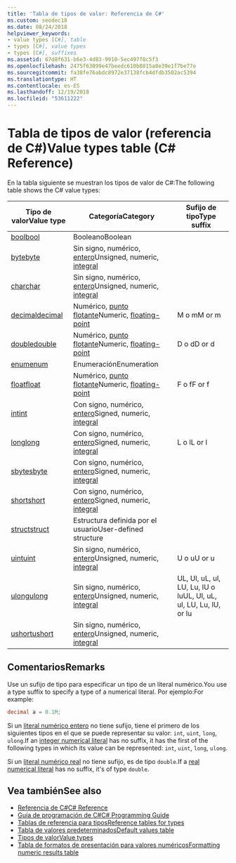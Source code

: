 ```yaml
---
title: 'Tabla de tipos de valor: Referencia de C#'
ms.custom: seodec18
ms.date: 08/24/2018
helpviewer_keywords:
- value types [C#], table
- types [C#], value types
- types [C#], suffixes
ms.assetid: 67d8f631-b6e3-4d83-9910-5ec497f8c5f3
ms.openlocfilehash: 2475f63099e47beedc610b8815a8e39e1f7be77e
ms.sourcegitcommit: fa38fe76abdc8972e37138fcb4dfdb3502ac5394
ms.translationtype: HT
ms.contentlocale: es-ES
ms.lasthandoff: 12/19/2018
ms.locfileid: "53611222"
---
```

# <a name="value-types-table-c-reference"></a><span data-ttu-id="094da-102">Tabla de tipos de valor (referencia de C#)</span><span class="sxs-lookup"><span data-stu-id="094da-102">Value types table (C# Reference)</span></span>

<span data-ttu-id="094da-103">En la tabla siguiente se muestran los tipos de valor de C#:</span><span class="sxs-lookup"><span data-stu-id="094da-103">The following table shows the C# value types:</span></span>

|<span data-ttu-id="094da-104">Tipo de valor</span><span class="sxs-lookup"><span data-stu-id="094da-104">Value type</span></span>|<span data-ttu-id="094da-105">Categoría</span><span class="sxs-lookup"><span data-stu-id="094da-105">Category</span></span>|<span data-ttu-id="094da-106">Sufijo de tipo</span><span class="sxs-lookup"><span data-stu-id="094da-106">Type suffix</span></span>|
|----------------|--------------|-----------------|
|[<span data-ttu-id="094da-107">bool</span><span class="sxs-lookup"><span data-stu-id="094da-107">bool</span></span>](bool.md)|<span data-ttu-id="094da-108">Booleano</span><span class="sxs-lookup"><span data-stu-id="094da-108">Boolean</span></span>||
|[<span data-ttu-id="094da-109">byte</span><span class="sxs-lookup"><span data-stu-id="094da-109">byte</span></span>](byte.md)|<span data-ttu-id="094da-110">Sin signo, numérico, [entero](integral-types-table.md)</span><span class="sxs-lookup"><span data-stu-id="094da-110">Unsigned, numeric, [integral](integral-types-table.md)</span></span>||
|[<span data-ttu-id="094da-111">char</span><span class="sxs-lookup"><span data-stu-id="094da-111">char</span></span>](char.md)|<span data-ttu-id="094da-112">Sin signo, numérico, [entero](integral-types-table.md)</span><span class="sxs-lookup"><span data-stu-id="094da-112">Unsigned, numeric, [integral](integral-types-table.md)</span></span>||
|[<span data-ttu-id="094da-113">decimal</span><span class="sxs-lookup"><span data-stu-id="094da-113">decimal</span></span>](decimal.md)|<span data-ttu-id="094da-114">Numérico, [punto flotante](floating-point-types-table.md)</span><span class="sxs-lookup"><span data-stu-id="094da-114">Numeric, [floating-point](floating-point-types-table.md)</span></span>|<span data-ttu-id="094da-115">M o m</span><span class="sxs-lookup"><span data-stu-id="094da-115">M or m</span></span>|
|[<span data-ttu-id="094da-116">double</span><span class="sxs-lookup"><span data-stu-id="094da-116">double</span></span>](double.md)|<span data-ttu-id="094da-117">Numérico, [punto flotante](floating-point-types-table.md)</span><span class="sxs-lookup"><span data-stu-id="094da-117">Numeric, [floating-point](floating-point-types-table.md)</span></span>|<span data-ttu-id="094da-118">D o d</span><span class="sxs-lookup"><span data-stu-id="094da-118">D or d</span></span>|
|[<span data-ttu-id="094da-119">enum</span><span class="sxs-lookup"><span data-stu-id="094da-119">enum</span></span>](enum.md)|<span data-ttu-id="094da-120">Enumeración</span><span class="sxs-lookup"><span data-stu-id="094da-120">Enumeration</span></span>||
|[<span data-ttu-id="094da-121">float</span><span class="sxs-lookup"><span data-stu-id="094da-121">float</span></span>](float.md)|<span data-ttu-id="094da-122">Numérico, [punto flotante](floating-point-types-table.md)</span><span class="sxs-lookup"><span data-stu-id="094da-122">Numeric, [floating-point](floating-point-types-table.md)</span></span>|<span data-ttu-id="094da-123">F o f</span><span class="sxs-lookup"><span data-stu-id="094da-123">F or f</span></span>|
|[<span data-ttu-id="094da-124">int</span><span class="sxs-lookup"><span data-stu-id="094da-124">int</span></span>](int.md)|<span data-ttu-id="094da-125">Con signo, numérico, [entero](integral-types-table.md)</span><span class="sxs-lookup"><span data-stu-id="094da-125">Signed, numeric, [integral](integral-types-table.md)</span></span>||
|[<span data-ttu-id="094da-126">long</span><span class="sxs-lookup"><span data-stu-id="094da-126">long</span></span>](long.md)|<span data-ttu-id="094da-127">Con signo, numérico, [entero](integral-types-table.md)</span><span class="sxs-lookup"><span data-stu-id="094da-127">Signed, numeric, [integral](integral-types-table.md)</span></span>|<span data-ttu-id="094da-128">L o l</span><span class="sxs-lookup"><span data-stu-id="094da-128">L or l</span></span>|
|[<span data-ttu-id="094da-129">sbyte</span><span class="sxs-lookup"><span data-stu-id="094da-129">sbyte</span></span>](sbyte.md)|<span data-ttu-id="094da-130">Con signo, numérico, [entero](integral-types-table.md)</span><span class="sxs-lookup"><span data-stu-id="094da-130">Signed, numeric, [integral](integral-types-table.md)</span></span>||
|[<span data-ttu-id="094da-131">short</span><span class="sxs-lookup"><span data-stu-id="094da-131">short</span></span>](short.md)|<span data-ttu-id="094da-132">Con signo, numérico, [entero](integral-types-table.md)</span><span class="sxs-lookup"><span data-stu-id="094da-132">Signed, numeric, [integral](integral-types-table.md)</span></span>||
|[<span data-ttu-id="094da-133">struct</span><span class="sxs-lookup"><span data-stu-id="094da-133">struct</span></span>](struct.md)|<span data-ttu-id="094da-134">Estructura definida por el usuario</span><span class="sxs-lookup"><span data-stu-id="094da-134">User-defined structure</span></span>||
|[<span data-ttu-id="094da-135">uint</span><span class="sxs-lookup"><span data-stu-id="094da-135">uint</span></span>](uint.md)|<span data-ttu-id="094da-136">Sin signo, numérico, [entero](integral-types-table.md)</span><span class="sxs-lookup"><span data-stu-id="094da-136">Unsigned, numeric, [integral](integral-types-table.md)</span></span>|<span data-ttu-id="094da-137">U o u</span><span class="sxs-lookup"><span data-stu-id="094da-137">U or u</span></span>|
|[<span data-ttu-id="094da-138">ulong</span><span class="sxs-lookup"><span data-stu-id="094da-138">ulong</span></span>](ulong.md)|<span data-ttu-id="094da-139">Sin signo, numérico, [entero](integral-types-table.md)</span><span class="sxs-lookup"><span data-stu-id="094da-139">Unsigned, numeric, [integral](integral-types-table.md)</span></span>|<span data-ttu-id="094da-140">UL, Ul, uL, ul, LU, Lu, lU o lu</span><span class="sxs-lookup"><span data-stu-id="094da-140">UL, Ul, uL, ul, LU, Lu, lU, or lu</span></span>|
|[<span data-ttu-id="094da-141">ushort</span><span class="sxs-lookup"><span data-stu-id="094da-141">ushort</span></span>](ushort.md)|<span data-ttu-id="094da-142">Sin signo, numérico, [entero](integral-types-table.md)</span><span class="sxs-lookup"><span data-stu-id="094da-142">Unsigned, numeric, [integral](integral-types-table.md)</span></span>||

## <a name="remarks"></a><span data-ttu-id="094da-143">Comentarios</span><span class="sxs-lookup"><span data-stu-id="094da-143">Remarks</span></span>

<span data-ttu-id="094da-144">Use un sufijo de tipo para especificar un tipo de un literal numérico.</span><span class="sxs-lookup"><span data-stu-id="094da-144">You use a type suffix to specify a type of a numerical literal.</span></span> <span data-ttu-id="094da-145">Por ejemplo:</span><span class="sxs-lookup"><span data-stu-id="094da-145">For example:</span></span>

```csharp
decimal a = 0.1M;
```

<span data-ttu-id="094da-146">Si un [literal numérico entero](~/_csharplang/spec/lexical-structure.md#integer-literals) no tiene sufijo, tiene el primero de los siguientes tipos en el que se puede representar su valor: `int`, `uint`, `long`, `ulong`.</span><span class="sxs-lookup"><span data-stu-id="094da-146">If an [integer numerical literal](~/_csharplang/spec/lexical-structure.md#integer-literals) has no suffix, it has the first of the following types in which its value can be represented: `int`, `uint`, `long`, `ulong`.</span></span>

<span data-ttu-id="094da-147">Si un [literal numérico real](~/_csharplang/spec/lexical-structure.md#real-literals) no tiene sufijo, es de tipo `double`.</span><span class="sxs-lookup"><span data-stu-id="094da-147">If a [real numerical literal](~/_csharplang/spec/lexical-structure.md#real-literals) has no suffix, it's of type `double`.</span></span>

## <a name="see-also"></a><span data-ttu-id="094da-148">Vea también</span><span class="sxs-lookup"><span data-stu-id="094da-148">See also</span></span>

- [<span data-ttu-id="094da-149">Referencia de C#</span><span class="sxs-lookup"><span data-stu-id="094da-149">C# Reference</span></span>](../index.md)
- [<span data-ttu-id="094da-150">Guía de programación de C#</span><span class="sxs-lookup"><span data-stu-id="094da-150">C# Programming Guide</span></span>](../../programming-guide/index.md)
- [<span data-ttu-id="094da-151">Tablas de referencia para tipos</span><span class="sxs-lookup"><span data-stu-id="094da-151">Reference tables for types</span></span>](reference-tables-for-types.md)
- [<span data-ttu-id="094da-152">Tabla de valores predeterminados</span><span class="sxs-lookup"><span data-stu-id="094da-152">Default values table</span></span>](default-values-table.md)
- [<span data-ttu-id="094da-153">Tipos de valor</span><span class="sxs-lookup"><span data-stu-id="094da-153">Value types</span></span>](value-types.md)
- [<span data-ttu-id="094da-154">Tabla de formatos de presentación para valores numéricos</span><span class="sxs-lookup"><span data-stu-id="094da-154">Formatting numeric results table</span></span>](formatting-numeric-results-table.md)